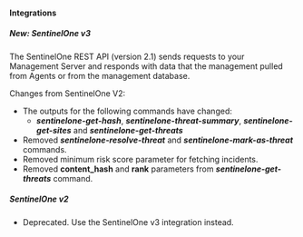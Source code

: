 
#### Integrations
<!--
##### New: SentinelOne-V3_description.md
- 
-->
##### New: SentinelOne v3
The SentinelOne REST API (version 2.1) sends requests to your Management Server and responds with data that the management pulled from Agents or from the management database.

Changes from SentinelOne V2:
- The outputs for the following commands have changed:
    - ***sentinelone-get-hash***, ***sentinelone-threat-summary***, ***sentinelone-get-sites*** and ***sentinelone-get-threats***
- Removed ***sentinelone-resolve-threat*** and ***sentinelone-mark-as-threat*** commands.
- Removed minimum risk score parameter for fetching incidents.
- Removed **content_hash** and **rank** parameters from ***sentinelone-get-threats*** command.

##### SentinelOne v2
- Deprecated. Use the SentinelOne v3 integration instead.
<!--
##### New: SentinelOne-V3_image.png
- 
-->
